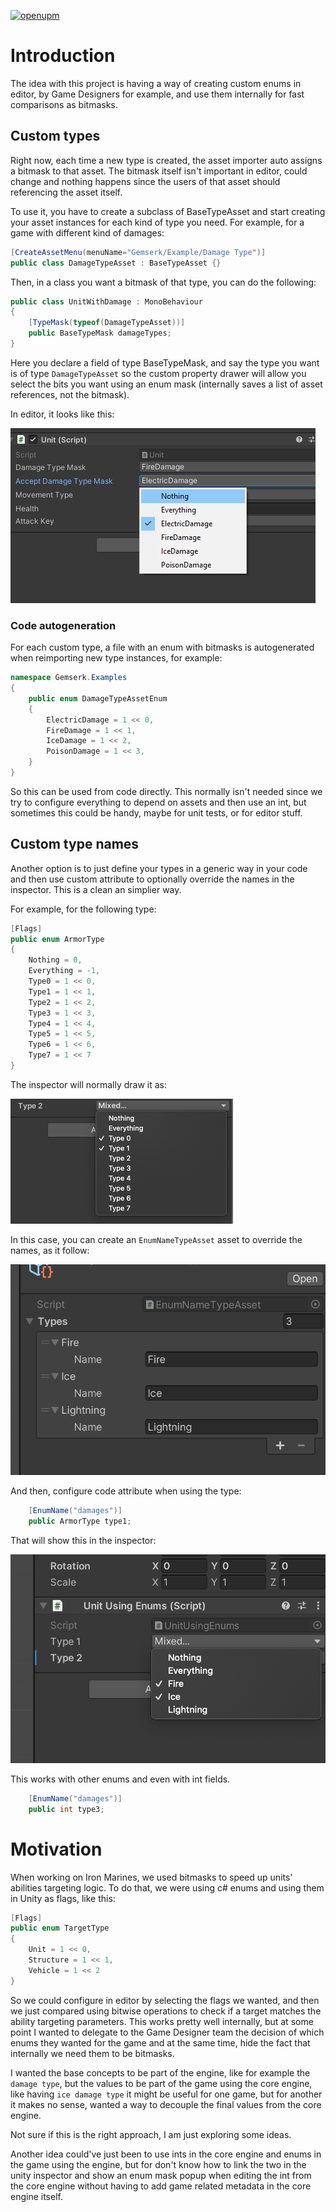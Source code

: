 [![openupm](https://img.shields.io/npm/v/com.gemserk.bitmasktypes?label=openupm&registry_uri=https://package.openupm.com)](https://openupm.com/packages/com.gemserk.bitmasktypes/)

# Introduction

The idea with this project is having a way of creating custom enums in editor, by Game Designers for example, and use them internally for fast comparisons as bitmasks.

## Custom types

Right now, each time a new type is created, the asset importer auto assigns a bitmask to that asset. The bitmask itself isn't important in editor, could change and nothing happens since the users of that asset should referencing the asset itself. 

To use it, you have to create a subclass of BaseTypeAsset and start creating your asset instances for each kind of type you need. For example, for a game with different kind of damages:

```csharp
[CreateAssetMenu(menuName="Gemserk/Example/Damage Type")]
public class DamageTypeAsset : BaseTypeAsset {}
```

Then, in a class you want a bitmask of that type, you can do the following:

```csharp
public class UnitWithDamage : MonoBehaviour
{
    [TypeMask(typeof(DamageTypeAsset))]
    public BaseTypeMask damageTypes;
}
```

Here you declare a field of type BaseTypeMask, and say the type you want is of type `DamageTypeAsset` so the custom property drawer will allow you select the bits you want using an enum mask (internally saves a list of asset references, not the bitmask).

In editor, it looks like this:

![An example of how it looks in the editor](images/example1.png?raw=true "Example1")

### Code autogeneration

For each custom type, a file with an enum with bitmasks is autogenerated when reimporting new type instances, for example: 

```csharp
namespace Gemserk.Examples
{
    public enum DamageTypeAssetEnum
    {       
        ElectricDamage = 1 << 0,   
        FireDamage = 1 << 1,
        IceDamage = 1 << 2,
        PoisonDamage = 1 << 3,
    }
}

```

So this can be used from code directly. This normally isn't needed since we try to configure everything to depend on assets and then use an int, but sometimes this could be handy, maybe for unit tests, or for editor stuff.

## Custom type names

Another option is to just define your types in a generic way in your code and then use custom attribute to optionally override the names in the inspector. This is a clean an simplier way.

For example, for the following type:

```csharp
[Flags]
public enum ArmorType
{
    Nothing = 0,
    Everything = -1,
    Type0 = 1 << 0,
    Type1 = 1 << 1,
    Type2 = 1 << 2,
    Type3 = 1 << 3,
    Type4 = 1 << 4,
    Type5 = 1 << 5,
    Type6 = 1 << 6,
    Type7 = 1 << 7
}
```

The inspector will normally draw it as:

![Basic example](images/example_using_names4.png?raw=true "Example1")

In this case, you can create an `EnumNameTypeAsset` asset to override the names, as it follow:

![Basic example](images/example_using_names1.png?raw=true "Example1")

And then, configure code attribute when using the type:

```csharp
    [EnumName("damages")]
    public ArmorType type1;
```

That will show this in the inspector:

![Basic example](images/example_using_names2.png?raw=true "Example1")

This works with other enums and even with int fields.

```csharp
    [EnumName("damages")]
    public int type3;
```

# Motivation

When working on Iron Marines, we used bitmasks to speed up units' abilities targeting logic. To do that, we were using c# enums and using them in Unity as flags, like this:

```csharp
[Flags]
public enum TargetType
{
    Unit = 1 << 0,
    Structure = 1 << 1,
    Vehicle = 1 << 2
}
```

So we could configure in editor by selecting the flags we wanted, and then we just compared using bitwise operations to check if a target matches the ability targeting parameters. This works pretty well internally, but at some point I wanted to delegate to the Game Designer team the decision of which enums they wanted for the game and at the same time, hide the fact that internally we need them to be bitmasks.

I wanted the base concepts to be part of the engine, like for example the `damage type`, but the values to be part of the game using the core engine, like having `ice damage type` it might be useful for one game, but for another it makes no sense, wanted a way to decouple the final values from the core engine.

Not sure if this is the right approach, I am just exploring some ideas.

Another idea could've just been to use ints in the core engine and enums in the game using the engine, but for don't know how to link the two in the unity inspector and show an enum mask popup when editing the int from the core engine without having to add game related metadata in the core engine itself.
